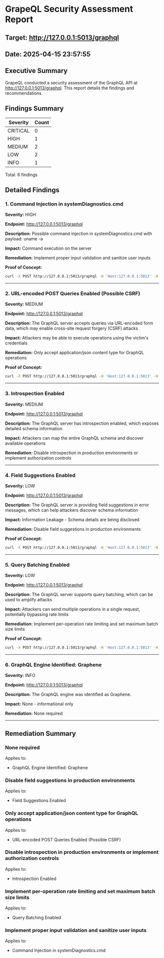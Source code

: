 # GrapeQL Security Assessment Report

## Target: http://127.0.0.1:5013/graphql
## Date: 2025-04-15 23:57:55

## Executive Summary

GrapeQL conducted a security assessment of the GraphQL API at http://127.0.0.1:5013/graphql. This report details the findings and recommendations.

## Findings Summary

| Severity | Count |
|----------|-------|
| CRITICAL | 0 |
| HIGH | 1 |
| MEDIUM | 2 |
| LOW | 2 |
| INFO | 1 |

Total: 6 findings

## Detailed Findings

### 1. Command Injection in systemDiagnostics.cmd

**Severity:** HIGH

**Endpoint:** http://127.0.0.1:5013/graphql

**Description:** Possible command injection in systemDiagnostics.cmd with payload: uname -a

**Impact:** Command execution on the server

**Remediation:** Implement proper input validation and sanitize user inputs

**Proof of Concept:**

```bash
curl -X POST http://127.0.0.1:5013/graphql -H 'Host:127.0.0.1:5013' -H 'Content-Type:application/json' -H 'Authorization:Bearer 12345' -H 'Accept:*/*' -H 'Accept-Encoding:gzip, deflate' -H 'User-Agent:Python/3.13 aiohttp/3.11.16' -H 'Cookie:session=test-cookie' -H 'Content-Length:162' -d '{"data":{"systemDiagnostics":"Linux 51986c44f586 5.15.167.4-microsoft-standard-WSL2 #1 SMP Tue Nov 5 00:21:55 UTC 2024 x86_64 Linux\n"}}'
```

---

### 2. URL-encoded POST Queries Enabled (Possible CSRF)

**Severity:** MEDIUM

**Endpoint:** http://127.0.0.1:5013/graphql

**Description:** The GraphQL server accepts queries via URL-encoded form data, which may enable cross-site request forgery (CSRF) attacks

**Impact:** Attackers may be able to execute operations using the victim's credentials

**Remediation:** Only accept application/json content type for GraphQL operations

**Proof of Concept:**

```bash
curl -X POST http://127.0.0.1:5013/graphql -H 'Host:127.0.0.1:5013' -H 'Content-Type:application/x-www-form-urlencoded' -H 'Authorization:Bearer 12345' -H 'Accept:*/*' -H 'Accept-Encoding:gzip, deflate' -H 'User-Agent:Python/3.13 aiohttp/3.11.16' -H 'Cookie:session=test-cookie' -H 'Content-Length:30' -d '{"data":{"__typename":"Query"}}'
```

---

### 3. Introspection Enabled

**Severity:** MEDIUM

**Endpoint:** http://127.0.0.1:5013/graphql

**Description:** The GraphQL server has introspection enabled, which exposes detailed schema information

**Impact:** Attackers can map the entire GraphQL schema and discover available operations

**Remediation:** Disable introspection in production environments or implement authorization controls

---

### 4. Field Suggestions Enabled

**Severity:** LOW

**Endpoint:** http://127.0.0.1:5013/graphql

**Description:** The GraphQL server is providing field suggestions in error messages, which can help attackers discover schema information

**Impact:** Information Leakage - Schema details are being disclosed

**Remediation:** Disable field suggestions in production environments

**Proof of Concept:**

```bash
curl -X POST http://127.0.0.1:5013/graphql -H 'Host:127.0.0.1:5013' -H 'Content-Type:application/json' -H 'Authorization:Bearer 12345' -H 'Accept:*/*' -H 'Accept-Encoding:gzip, deflate' -H 'User-Agent:Python/3.13 aiohttp/3.11.16' -H 'Cookie:session=test-cookie' -H 'Content-Length:45' -d '{"errors":[{"message":"Cannot query field \"directive\" on type \"__Schema\". Did you mean \"directives\"?","locations":[{"line":1,"column":20}]}]}'
```

---

### 5. Query Batching Enabled

**Severity:** LOW

**Endpoint:** http://127.0.0.1:5013/graphql

**Description:** The GraphQL server supports query batching, which can be used to amplify attacks

**Impact:** Attackers can send multiple operations in a single request, potentially bypassing rate limits

**Remediation:** Implement per-operation rate limiting and set maximum batch size limits

**Proof of Concept:**

```bash
curl -X POST http://127.0.0.1:5013/graphql -H 'Host:127.0.0.1:5013' -H 'Content-Type:application/json' -H 'Authorization:Bearer 12345' -H 'Accept:*/*' -H 'Accept-Encoding:gzip, deflate' -H 'User-Agent:Python/3.13 aiohttp/3.11.16' -H 'Cookie:session=test-cookie' -H 'Content-Length:70' -d '[{"data":{"__typename":"Query"}},{"data":{"__typename":"Query"}}]'
```

---

### 6. GraphQL Engine Identified: Graphene

**Severity:** INFO

**Endpoint:** http://127.0.0.1:5013/graphql

**Description:** The GraphQL engine was identified as Graphene.

**Impact:** None - informational only

**Remediation:** None required

---

## Remediation Summary

### None required

Applies to:

- GraphQL Engine Identified: Graphene

### Disable field suggestions in production environments

Applies to:

- Field Suggestions Enabled

### Only accept application/json content type for GraphQL operations

Applies to:

- URL-encoded POST Queries Enabled (Possible CSRF)

### Disable introspection in production environments or implement authorization controls

Applies to:

- Introspection Enabled

### Implement per-operation rate limiting and set maximum batch size limits

Applies to:

- Query Batching Enabled

### Implement proper input validation and sanitize user inputs

Applies to:

- Command Injection in systemDiagnostics.cmd

